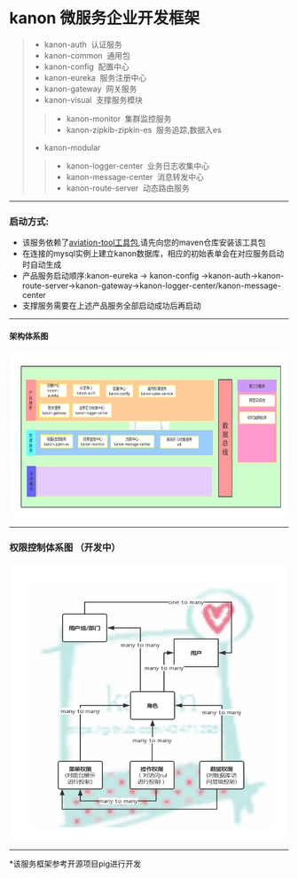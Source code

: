 # kanon 微服务企业开发框架
>* kanon-auth&nbsp;&nbsp;认证服务
>* kanon-common&nbsp;&nbsp;通用包
>* kanon-config&nbsp;&nbsp;配置中心
>* kanon-eureka&nbsp;&nbsp;服务注册中心
>* kanon-gateway&nbsp;&nbsp;网关服务
>* kanon-visual&nbsp;&nbsp;支撑服务模块
>>* kanon-monitor&nbsp;&nbsp;集群监控服务
>>* kanon-zipkib-zipkin-es&nbsp;&nbsp;服务追踪,数据入es
>* kanon-modular
>>* kanon-logger-center&nbsp;&nbsp;业务日志收集中心
>>* kanon-message-center&nbsp;&nbsp;消息转发中心  
>>* kanon-route-server&nbsp;&nbsp;动态路由服务  
---
 ### 启动方式:
 * 该服务依赖了[aviation-tool工具包](https://github.com/434713950/aviation-tool.git),请先向您的maven仓库安装该工具包
 * 在连接的mysql实例上建立kanon数据库，相应的初始表单会在对应服务启动时自动生成
 * 产品服务启动顺序:kanon-eureka -> kanon-config ->kanon-auth->kanon-route-server->kanon-gateway->kanon-logger-center/kanon-message-center
 * 支撑服务需要在上述产品服务全部启动成功后再启动
---
#### 架构体系图
<img src="src/image/kanon_framework.jpg" width=100% height="300">

---
### 权限控制体系图 （开发中）
<img src="src/image/auth.jpg" width=100% height="500">

---

*该服务框架参考开源项目pig进行开发
